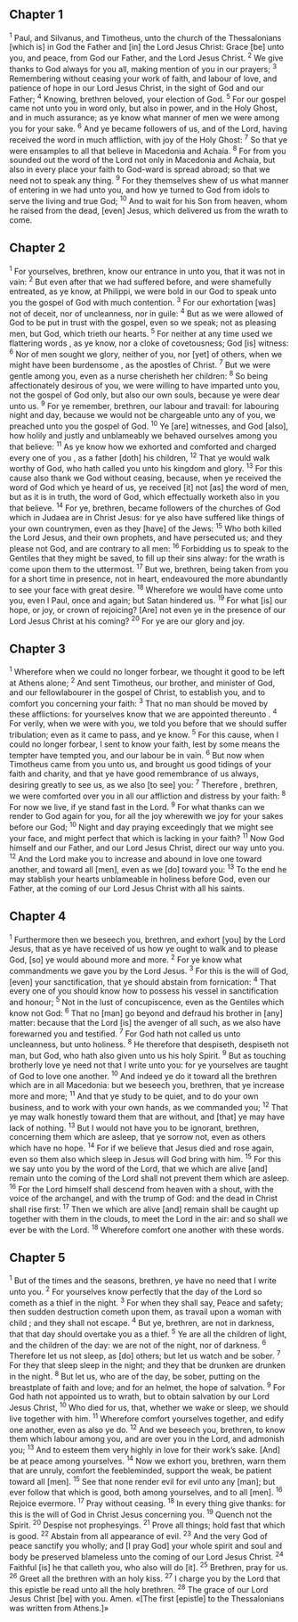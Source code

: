 ## Chapter 1

<sup>1</sup> Paul, and Silvanus, and Timotheus, unto the church of the Thessalonians [which is] in God the Father and [in] the Lord Jesus Christ: Grace [be] unto you, and peace, from God our Father, and the Lord Jesus Christ.
<sup>2</sup> We give thanks to God always for you all, making mention of you in our prayers;
<sup>3</sup> Remembering without ceasing your work of faith, and labour of love, and patience of hope in our Lord Jesus Christ, in the sight of God and our Father;
<sup>4</sup> Knowing, brethren beloved, your election of God.
<sup>5</sup> For our gospel came not unto you in word only, but also in power, and in the Holy Ghost, and in much assurance; as ye know what manner of men we were among you for your sake.
<sup>6</sup> And ye became followers of us, and of the Lord, having received the word in much affliction, with joy of the Holy Ghost:
<sup>7</sup> So that ye were ensamples to all that believe in Macedonia and Achaia.
<sup>8</sup> For from you sounded out the word of the Lord not only in Macedonia and Achaia, but also in every place your faith to God-ward is spread abroad; so that we need not to speak any thing.
<sup>9</sup> For they themselves shew of us what manner of entering in we had unto you, and how ye turned to God from idols to serve the living and true God;
<sup>10</sup> And to wait for his Son from heaven, whom he raised from the dead, [even] Jesus, which delivered us from the wrath to come.
## Chapter 2

<sup>1</sup> For yourselves, brethren, know our entrance in unto you, that it was not in vain:
<sup>2</sup> But even after that we had suffered before, and were shamefully entreated, as ye know, at Philippi, we were bold in our God to speak unto you the gospel of God with much contention.
<sup>3</sup> For our exhortation [was] not of deceit, nor of uncleanness, nor in guile:
<sup>4</sup> But as we were allowed of God to be put in trust with the gospel, even so we speak; not as pleasing men, but God, which trieth our hearts.
<sup>5</sup> For neither at any time used we flattering words , as ye know, nor a cloke of covetousness; God [is] witness:
<sup>6</sup> Nor of men sought we glory, neither of you, nor [yet] of others, when we might have been burdensome , as the apostles of Christ.
<sup>7</sup> But we were gentle among you, even as a nurse cherisheth her children:
<sup>8</sup> So being affectionately desirous of you, we were willing to have imparted unto you, not the gospel of God only, but also our own souls, because ye were dear unto us.
<sup>9</sup> For ye remember, brethren, our labour and travail: for labouring night and day, because we would not be chargeable unto any of you, we preached unto you the gospel of God.
<sup>10</sup> Ye [are] witnesses, and God [also], how holily and justly and unblameably we behaved ourselves among you that believe:
<sup>11</sup> As ye know how we exhorted and comforted and charged every one of you , as a father [doth] his children,
<sup>12</sup> That ye would walk worthy of God, who hath called you unto his kingdom and glory.
<sup>13</sup> For this cause also thank we God without ceasing, because, when ye received the word of God which ye heard of us, ye received [it] not [as] the word of men, but as it is in truth, the word of God, which effectually worketh also in you that believe.
<sup>14</sup> For ye, brethren, became followers of the churches of God which in Judaea are in Christ Jesus: for ye also have suffered like things of your own countrymen, even as they [have] of the Jews:
<sup>15</sup> Who both killed the Lord Jesus, and their own prophets, and have persecuted us; and they please not God, and are contrary to all men:
<sup>16</sup> Forbidding us to speak to the Gentiles that they might be saved, to fill up their sins alway: for the wrath is come upon them to the uttermost.
<sup>17</sup> But we, brethren, being taken from you for a short time in presence, not in heart, endeavoured the more abundantly to see your face with great desire.
<sup>18</sup> Wherefore we would have come unto you, even I Paul, once and again; but Satan hindered us.
<sup>19</sup> For what [is] our hope, or joy, or crown of rejoicing? [Are] not even ye in the presence of our Lord Jesus Christ at his coming?
<sup>20</sup> For ye are our glory and joy.
## Chapter 3

<sup>1</sup> Wherefore when we could no longer forbear, we thought it good to be left at Athens alone;
<sup>2</sup> And sent Timotheus, our brother, and minister of God, and our fellowlabourer in the gospel of Christ, to establish you, and to comfort you concerning your faith:
<sup>3</sup> That no man should be moved by these afflictions: for yourselves know that we are appointed thereunto .
<sup>4</sup> For verily, when we were with you, we told you before that we should suffer tribulation; even as it came to pass, and ye know.
<sup>5</sup> For this cause, when I could no longer forbear, I sent to know your faith, lest by some means the tempter have tempted you, and our labour be in vain.
<sup>6</sup> But now when Timotheus came from you unto us, and brought us good tidings of your faith and charity, and that ye have good remembrance of us always, desiring greatly to see us, as we also [to see] you:
<sup>7</sup> Therefore , brethren, we were comforted over you in all our affliction and distress by your faith:
<sup>8</sup> For now we live, if ye stand fast in the Lord.
<sup>9</sup> For what thanks can we render to God again for you, for all the joy wherewith we joy for your sakes before our God;
<sup>10</sup> Night and day praying exceedingly that we might see your face, and might perfect that which is lacking in your faith?
<sup>11</sup> Now God himself and our Father, and our Lord Jesus Christ, direct our way unto you.
<sup>12</sup> And the Lord make you to increase and abound in love one toward another, and toward all [men], even as we [do] toward you:
<sup>13</sup> To the end he may stablish your hearts unblameable in holiness before God, even our Father, at the coming of our Lord Jesus Christ with all his saints.
## Chapter 4

<sup>1</sup> Furthermore then we beseech you, brethren, and exhort [you] by the Lord Jesus, that as ye have received of us how ye ought to walk and to please God, [so] ye would abound more and more.
<sup>2</sup> For ye know what commandments we gave you by the Lord Jesus.
<sup>3</sup> For this is the will of God, [even] your sanctification, that ye should abstain from fornication:
<sup>4</sup> That every one of you should know how to possess his vessel in sanctification and honour;
<sup>5</sup> Not in the lust of concupiscence, even as the Gentiles which know not God:
<sup>6</sup> That no [man] go beyond and defraud his brother in [any] matter: because that the Lord [is] the avenger of all such, as we also have forewarned you and testified.
<sup>7</sup> For God hath not called us unto uncleanness, but unto holiness.
<sup>8</sup> He therefore that despiseth, despiseth not man, but God, who hath also given unto us his holy Spirit.
<sup>9</sup> But as touching brotherly love ye need not that I write unto you: for ye yourselves are taught of God to love one another.
<sup>10</sup> And indeed ye do it toward all the brethren which are in all Macedonia: but we beseech you, brethren, that ye increase more and more;
<sup>11</sup> And that ye study to be quiet, and to do your own business, and to work with your own hands, as we commanded you;
<sup>12</sup> That ye may walk honestly toward them that are without, and [that] ye may have lack of nothing.
<sup>13</sup> But I would not have you to be ignorant, brethren, concerning them which are asleep, that ye sorrow not, even as others which have no hope.
<sup>14</sup> For if we believe that Jesus died and rose again, even so them also which sleep in Jesus will God bring with him.
<sup>15</sup> For this we say unto you by the word of the Lord, that we which are alive [and] remain unto the coming of the Lord shall not prevent them which are asleep.
<sup>16</sup> For the Lord himself shall descend from heaven with a shout, with the voice of the archangel, and with the trump of God: and the dead in Christ shall rise first:
<sup>17</sup> Then we which are alive [and] remain shall be caught up together with them in the clouds, to meet the Lord in the air: and so shall we ever be with the Lord.
<sup>18</sup> Wherefore comfort one another with these words.
## Chapter 5

<sup>1</sup> But of the times and the seasons, brethren, ye have no need that I write unto you.
<sup>2</sup> For yourselves know perfectly that the day of the Lord so cometh as a thief in the night.
<sup>3</sup> For when they shall say, Peace and safety; then sudden destruction cometh upon them, as travail upon a woman with child ; and they shall not escape.
<sup>4</sup> But ye, brethren, are not in darkness, that that day should overtake you as a thief.
<sup>5</sup> Ye are all the children of light, and the children of the day: we are not of the night, nor of darkness.
<sup>6</sup> Therefore let us not sleep, as [do] others; but let us watch and be sober.
<sup>7</sup> For they that sleep sleep in the night; and they that be drunken are drunken in the night.
<sup>8</sup> But let us, who are of the day, be sober, putting on the breastplate of faith and love; and for an helmet, the hope of salvation.
<sup>9</sup> For God hath not appointed us to wrath, but to obtain salvation by our Lord Jesus Christ,
<sup>10</sup> Who died for us, that, whether we wake or sleep, we should live together with him.
<sup>11</sup> Wherefore comfort yourselves together, and edify one another, even as also ye do.
<sup>12</sup> And we beseech you, brethren, to know them which labour among you, and are over you in the Lord, and admonish you;
<sup>13</sup> And to esteem them very highly in love for their work’s sake. [And] be at peace among yourselves.
<sup>14</sup> Now we exhort you, brethren, warn them that are unruly, comfort the feebleminded, support the weak, be patient toward all [men].
<sup>15</sup> See that none render evil for evil unto any [man]; but ever follow that which is good, both among yourselves, and to all [men].
<sup>16</sup> Rejoice evermore.
<sup>17</sup> Pray without ceasing.
<sup>18</sup> In every thing give thanks: for this is the will of God in Christ Jesus concerning you.
<sup>19</sup> Quench not the Spirit.
<sup>20</sup> Despise not prophesyings.
<sup>21</sup> Prove all things; hold fast that which is good.
<sup>22</sup> Abstain from all appearance of evil.
<sup>23</sup> And the very God of peace sanctify you wholly; and [I pray God] your whole spirit and soul and body be preserved blameless unto the coming of our Lord Jesus Christ.
<sup>24</sup> Faithful [is] he that calleth you, who also will do [it].
<sup>25</sup> Brethren, pray for us.
<sup>26</sup> Greet all the brethren with an holy kiss.
<sup>27</sup> I charge you by the Lord that this epistle be read unto all the holy brethren.
<sup>28</sup> The grace of our Lord Jesus Christ [be] with you. Amen. «[The first [epistle] to the Thessalonians was written from Athens.]»